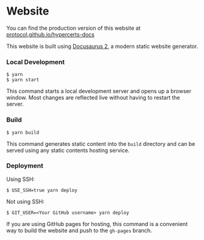# Website

You can find the production version of this website at [protocol.github.io/hypercerts-docs](https://protocol.github.io/hypercerts-docs)

This website is built using [Docusaurus 2](https://docusaurus.io/), a modern static website generator.
### Local Development

```
$ yarn
$ yarn start
```

This command starts a local development server and opens up a browser window. Most changes are reflected live without having to restart the server.

### Build

```
$ yarn build
```

This command generates static content into the `build` directory and can be served using any static contents hosting service.

### Deployment

Using SSH:

```
$ USE_SSH=true yarn deploy
```

Not using SSH:

```
$ GIT_USER=<Your GitHub username> yarn deploy
```

If you are using GitHub pages for hosting, this command is a convenient way to build the website and push to the `gh-pages` branch.
